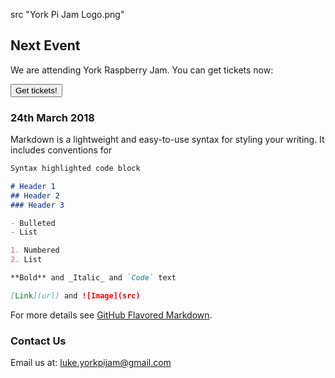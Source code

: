 src "York Pi Jam Logo.png"

## Next Event

We are attending York Raspberry Jam. You can get tickets now:
<form>
<input type="button" value="Get tickets!" onclick="window.location.href='https://www.eventbrite.co.uk/e/york-raspberry-jam-tickets-44586926698?aff=es2'" />
</form>

### 24th March 2018

Markdown is a lightweight and easy-to-use syntax for styling your writing. It includes conventions for

```markdown
Syntax highlighted code block

# Header 1
## Header 2
### Header 3

- Bulleted
- List

1. Numbered
2. List

**Bold** and _Italic_ and `Code` text

[Link](url) and ![Image](src)
```

For more details see [GitHub Flavored Markdown](https://guides.github.com/features/mastering-markdown/).

### Contact Us

Email us at: luke.yorkpijam@gmail.com

